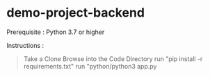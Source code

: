 # demo-project-backend

Prerequisite : Python 3.7 or higher

Instructions : 
> Take a Clone
> Browse into the Code Directory 
> run "pip install -r requirements.txt" 
> run "python/python3 app.py
